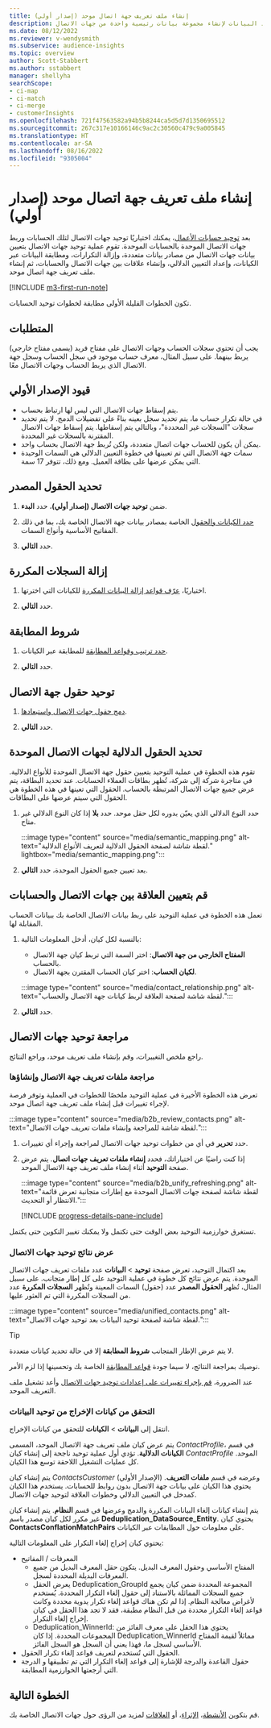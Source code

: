 ```yaml
---
title: إنشاء ملف تعريف جهة اتصال موحد (إصدار أولي)
description: انتقل من خلال عملية توحيد البيانات لإنشاء مجموعة بيانات رئيسية واحدة من جهات الاتصال.
ms.date: 08/12/2022
ms.reviewer: v-wendysmith
ms.subservice: audience-insights
ms.topic: overview
author: Scott-Stabbert
ms.author: sstabbert
manager: shellyha
searchScope:
- ci-map
- ci-match
- ci-merge
- customerInsights
ms.openlocfilehash: 721f47563582a94b5b8244ca5d5d7d1350695512
ms.sourcegitcommit: 267c317e10166146c9ac2c30560c479c9a005845
ms.translationtype: HT
ms.contentlocale: ar-SA
ms.lasthandoff: 08/16/2022
ms.locfileid: "9305004"
---
```

# <a name="create-a-unified-contact-profile-preview"></a>إنشاء ملف تعريف جهة اتصال موحد (إصدار أولي)

بعد [توحيد حسابات الأعمال](map-entities.md)، يمكنك اختياريًا توحيد جهات الاتصال لتلك الحسابات وربط جهات الاتصال الموحدة بالحسابات الموحدة. تقوم عملية توحيد جهات الاتصال بتعيين بيانات جهات الاتصال من مصادر بيانات متعددة، وإزالة التكرارات، ومطابقة البيانات عبر الكيانات، وإعداد التعيين الدلالي، وإنشاء علاقات بين جهات الاتصال والحسابات، ثم إنشاء ملف تعريف جهة اتصال موحد.

[!INCLUDE [m3-first-run-note](includes/m3-first-run-note.md)]

تكون الخطوات القليلة الأولى مطابقة لخطوات توحيد الحسابات.

## <a name="prerequisites"></a>المتطلبات

يجب أن تحتوي سجلات الحساب وجهات الاتصال على مفتاح فريد (يسمى مفتاح خارجي) يربط بينهما. على سبيل المثال، معرف حساب موجود في سجل الحساب وسجل جهة الاتصال الذي يربط الحساب وجهات الاتصال معًا.

## <a name="preview-limitations"></a>قيود الإصدار الأولي

- يتم إسقاط جهات الاتصال التي ليس لها ارتباط بحساب.
- في حالة تكرار حساب ما، يتم تحديد سجل بعينه بناءً على تفضيلات الدمج. لا يتم تحديد سجلات "السجلات غير المحددة"، وبالتالي يتم إسقاطها. يتم إسقاط جهات الاتصال المقترنة بالسجلات غير المحددة.
- يمكن أن يكون للحساب جهات اتصال متعددة، ولكن تُربط جهة الاتصال بحساب واحد.
- سمات جهة الاتصال التي تم تعيينها في خطوة التعيين الدلالي هي السمات الوحيدة التي يمكن عرضها على بطاقة العميل. ومع ذلك، تتوفر 17 سمة.

## <a name="select-source-fields"></a>تحديد الحقول المصدر

1. ضمن **توحيد جهات الاتصال (إصدار أولي)**، حدد **البدء**.

1. [حدد الكيانات والحقول](map-entities.md) الخاصة بمصادر بيانات جهة الاتصال الخاصة بك، بما في ذلك المفاتيح الأساسية وأنواع السمات.

1. حدد **التالي**.

## <a name="remove-duplicate-records"></a>إزالة السجلات المكررة

1. اختياريًا، [عرّف قواعد إزالة البيانات المكررة](remove-duplicates.md) للكيانات التي اخترتها.

1. حدد **التالي**.

## <a name="match-conditions"></a>شروط المطابقة

1. [حدد ترتيب وقواعد المطابقة](match-entities.md) للمطابقة عبر الكيانات.

1. حدد **التالي**.

## <a name="unify-contact-fields"></a>توحيد حقول جهة الاتصال

1. [دمج حقول جهات الاتصال واستبعادها](merge-entities.md).

1. حدد **التالي**.

## <a name="define-the-semantic-fields-for-unified-contacts"></a>تحديد الحقول الدلالية لجهات الاتصال الموحدة

تقوم هذه الخطوة في عملية التوحيد بتعيين حقول جهة الاتصال الموحدة للأنواع الدلالية. في متاجرة شركة إلى شركة، تُظهر بطاقات العملاء الحسابات. عند تحديد البطاقة، يتم عرض جميع جهات الاتصال المرتبطة بالحساب. الحقول التي تعينها في هذه الخطوة هي الحقول التي سيتم عرضها على البطاقات.

1. حدد النوع الدلالي الذي يعيّن بدوره لكل حقل موحد. حدد **بلا** إذا كان النوع الدلالي غير متاح.

   :::image type="content" source="media/semantic_mapping.png" alt-text="لقطة شاشة لصفحة الحقول الدلالية لتعريف الأنواع الدلالية." lightbox="media/semantic_mapping.png":::

1. بعد تعيين جميع الحقول الموحدة، حدد **التالي**.

## <a name="set-the-relationship-between-contacts-and-accounts"></a>قم بتعيين العلاقة بين جهات الاتصال والحسابات

تعمل هذه الخطوة في عملية التوحيد على ربط بيانات الاتصال الخاصة بك ببيانات الحساب المقابلة لها.

1. بالنسبة لكل كيان، أدخل المعلومات التالية:

   - **المفتاح الخارجي من جهة الاتصال**: اختر السمة التي تربط كيان جهة الاتصال بالحساب.
   - **لكيان الحساب**: اختر كيان الحساب المقترن بجهة الاتصال.

   :::image type="content" source="media/contact_relationship.png" alt-text="لقطة شاشة لصفحة العلاقة لربط كيانات جهة الاتصال والحساب.":::

1. حدد **التالي**.

## <a name="review-contact-unification"></a>مراجعة توحيد جهات الاتصال

راجع ملخص التغييرات، وقم بإنشاء ملف تعريف موحد، وراجع النتائج.

### <a name="review-and-create-contact-profiles"></a>مراجعة ملفات تعريف جهة الاتصال وإنشاؤها

تعرض هذه الخطوة الأخيرة في عملية التوحيد ملخصًا للخطوات في العملية وتوفر فرصة لإجراء تغييرات قبل إنشاء ملف تعريف جهة اتصال موحد.

:::image type="content" source="media/b2b_review_contacts.png" alt-text="لقطة شاشة للمراجعة وإنشاء ملفات تعريف جهات الاتصال.":::

1. حدد **تحرير** في أي من خطوات توحيد جهات الاتصال لمراجعة وإجراء أي تغييرات.

1. إذا كنت راضيًا عن اختياراتك، فحدد **إنشاء ملفات تعريف جهات اتصال**. يتم عرض صفحة **التوحيد** أثناء إنشاء ملف تعريف جهة الاتصال الموحد.
  
   :::image type="content" source="media/b2b_unify_refreshing.png" alt-text="لقطة شاشة لصفحة جهات الاتصال الموحدة مع إطارات متجانبة تعرض قائمة الانتظار أو التحديث.":::

   [!INCLUDE [progress-details-pane-include](includes/progress-details-pane.md)]

تستغرق خوارزمية التوحيد بعض الوقت حتى تكتمل ولا يمكنك تغيير التكوين حتى يكتمل.

### <a name="view-the-results-of-contact-unification"></a>عرض نتائج توحيد جهات الاتصال

بعد اكتمال التوحيد، تعرض صفحة **توحيد** > **البيانات** عدد ملفات تعريف جهات الاتصال الموحدة. يتم عرض نتائج كل خطوة في عملية التوحيد على كل إطار متجانب. على سبيل المثال، تُظهر **الحقول المصدر** عدد (حقول) السمات المعينة وتُظهر **السجلات المكررة** عدد من السجلات المكررة التي تم العثور عليها.

:::image type="content" source="media/unified_contacts.png" alt-text="لقطة شاشة لصفحة توحيد البيانات بعد توحيد جهات الاتصال.":::

> [!TIP]
> لا يتم عرض الإطار المتجانب **شروط المطابقة** إلا في حالة تحديد كيانات متعددة.

نوصيك بمراجعة النتائج، لا سيما جودة [قواعد المطابقة](data-unification-update.md#manage-match-rules) الخاصة بك وتحسينها إذا لزم الأمر.

عند الضرورة، [قم بإجراء تغييرات على إعدادات توحيد جهات الاتصال](data-unification-update.md) وأعد تشغيل ملف التعريف الموحد.

### <a name="verify-output-entities-from-data-unification"></a>التحقق من كيانات الإخراج من توحيد البيانات

انتقل إلى **البيانات** > **الكيانات** للتحقق من كيانات الإخراج.

يتم عرض كيان ملف تعريف جهة الاتصال الموحد، المسمى *ContactProfile*، في قسم **الكيانات الدلالية**. تؤدي أول عملية توحيد ناجحة إلى إنشاء كيان *ContactProfile‎* الموحد. كل عمليات التشغيل اللاحقة توسع هذا الكيان.

يتم إنشاء كيان *ContactsCustomer* (الإصدار الأولي) وعرضه في قسم **ملفات التعريف**. يحتوي هذا الكيان على بيانات جهة الاتصال بدون روابط للحسابات. يستخدم هذا الكيان كمدخل في التعيين الدلالي وخطوات العلاقة لتوحيد جهات الاتصال.

يتم إنشاء كيانات إلغاء البيانات المكررة والدمج وعرضها في قسم **النظام**. يتم إنشاء كيان غير مكرر لكل كيان مصدر باسم **Deduplication_DataSource_Entity**. يحتوي كيان **ContactsConflationMatchPairs** على معلومات حول المطابقات عبر الكيانات.

يحتوي كيان إخراج إلغاء التكرار على المعلومات التالية:
- المعرفات / المفاتيح
  - المفتاح الأساسي وحقول المعرف البديل. يتكون حقل المعرف البديل من جميع المعرفات البديلة المحددة لسجل.
  - يعرض الحقل Deduplication_GroupId المجموعة المحددة ضمن كيان يجمع جميع السجلات المماثلة بالاستناد إلى حقول إلغاء التكرار المحددة. يُستخدم لأغراض معالجة النظام. إذا لم تكن هناك قواعد إلغاء تكرار يدوية محددة وكانت قواعد إلغاء التكرار محددة من قبل النظام مطبقة، فقد لا تجد هذا الحقل في كيان إخراج إلغاء التكرار.
  - Deduplication_WinnerId: يحتوي هذا الحقل على معرف الفائز من المجموعات المحددة. إذا كان Deduplication_WinnerId مماثلاً لقيمة المفتاح الأساسي لسجل ما، فهذا يعني أن السجل هو السجل الفائز.
- الحقول التي تُستخدم لتعريف قواعد إلغاء تكرار الحقول.
- حقول القاعدة والدرجة للإشارة إلى قواعد إلغاء التكرار التي تم تطبيقها و الدرجة التي أرجعتها الخوارزمية المطابقة.

## <a name="next-step"></a>الخطوة التالية

قم بتكوين [الأنشطة](activities.md)، [‏‫الإثراء‬](enrichment-hub.md)، أو [العلاقات](relationships.md) لمزيد من الرؤى حول جهات الاتصال الخاصة بك.
